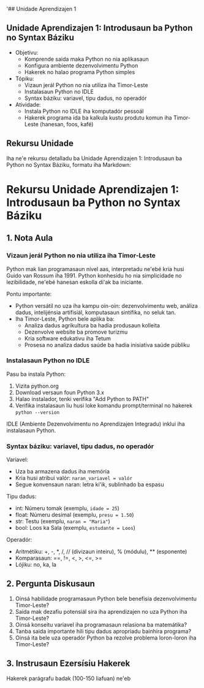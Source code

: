 '## Unidade Aprendizajen 1

## Unidade Aprendizajen 1: Introdusaun ba Python no Syntax Báziku
- Objetivu:
  * Komprende saida maka Python no nia aplikasaun
  * Konfigura ambiente dezenvolvimentu Python
  * Hakerek no halao programa Python simples
- Tópiku:
  * Vizaun jerál Python no nia utiliza iha Timor-Leste
  * Instalasaun Python no IDLE
  * Syntax báziku: variavel, tipu dadus, no operadór
- Atividade:
  * Instala Python no IDLE iha komputadór pessoál
  * Hakerek programa ida ba kalkula kustu produtu komun iha Timor-Leste (hanesan, foos, kafé)

## Rekursu Unidade

Iha ne'e rekursu detalladu ba Unidade Aprendizajen 1: Introdusaun ba Python no Syntax Báziku, formatu iha Markdown:

# Rekursu Unidade Aprendizajen 1: Introdusaun ba Python no Syntax Báziku

## 1. Nota Aula

### Vizaun jerál Python no nia utiliza iha Timor-Leste

Python mak lian programasaun nível aas, interpretadu ne'ebé kria husi Guido van Rossum iha 1991. Python konhesidu ho nia simplicidade no lezibilidade, ne'ebé hanesan eskolla di'ak ba iniciante.

Pontu importante:
- Python versátil no uza iha kampu oin-oin: dezenvolvimentu web, análiza dadus, intelijénsia artifisiál, komputasaun sintífika, no seluk tan.
- Iha Timor-Leste, Python bele aplika ba:
  * Analiza dadus agrikultura ba hadia produsaun kolleita
  * Dezenvolve website ba promove turizmu
  * Kria software edukativu iha Tetum
  * Prosesa no analiza dadus saúde ba hadia inisiativa saúde públiku

### Instalasaun Python no IDLE

Pasu ba instala Python:
1. Vizita python.org
2. Download versaun foun Python 3.x
3. Halao instalador, tenki verifika "Add Python to PATH"
4. Verifika instalasaun liu husi loke komandu prompt/terminal no hakerek `python --version`

IDLE (Ambiente Dezenvolvimentu no Aprendizajen Integradu) inklui iha instalasaun Python.

### Syntax báziku: variavel, tipu dadus, no operadór

Variavel:
- Uza ba armazena dadus iha memória
- Kria husi atribui valór: `naran_variavel = valór`
- Segue konvensaun naran: letra ki'ik, sublinhado ba espasu

Tipu dadus:
- int: Númeru tomak (exemplu, `idade = 25`)
- float: Númeru desimal (exemplu, `presu = 1.50`)
- str: Testu (exemplu, `naran = "Maria"`)
- bool: Loos ka Sala (exemplu, `estudante = Loos`)

Operadór:
- Aritmétiku: +, -, *, /, // (divizaun inteiru), % (módulu), ** (esponente)
- Komparasaun: ==, !=, <, >, <=, >=
- Lójiku: no, ka, la

## 2. Pergunta Diskusaun

1. Oinsá habilidade programasaun Python bele benefisia dezenvolvimentu Timor-Leste?
2. Saida mak dezafiu potensiál sira iha aprendizajen no uza Python iha Timor-Leste?
3. Oinsá konseitu variavel iha programasaun relasiona ba matemátika?
4. Tanba saida importante hili tipu dadus apropriadu bainhira programa?
5. Oinsá ita bele uza operadór Python ba rezolve problema loron-loron iha Timor-Leste?

## 3. Instrusaun Ezersísiu Hakerek

Hakerek parágrafu badak (100-150 liafuan) ne'eb